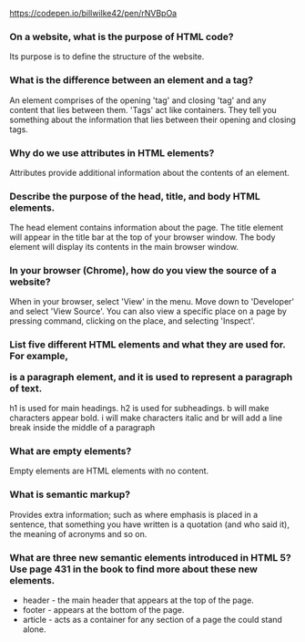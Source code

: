 https://codepen.io/billwilke42/pen/rNVBpOa

<h3>On a website, what is the purpose of HTML code?</h3>

Its purpose is to define the structure of the website.

<h3>What is the difference between an element and a tag?</h3>

An element comprises of the opening 'tag' and closing 'tag' and any content that
lies between them. 'Tags' act like containers. They tell you something about the information that lies between their opening and closing tags.  

<h3>Why do we use attributes in HTML elements?</h3>

Attributes provide additional information about the contents of an element.

<h3>Describe the purpose of the head, title, and body HTML elements.</h3>

The head element contains information about the page. The title element will appear in the title bar at the top of your browser window. The body element will display its contents in the main browser window.

<h3>In your browser (Chrome), how do you view the source of a website?</h3>

When in your browser, select 'View' in the menu. Move down to 'Developer' and select 'View Source'. You can also view a specific place on a page by pressing command, clicking on the place, and selecting 'Inspect'.

<h3>List five different HTML elements and what they are used for. For example, <p></p> is a paragraph element, and it is used to represent a paragraph of text.</h3>

h1 is used for main headings. h2 is used for subheadings. b will make characters appear bold. i will make characters italic and br will add a line break inside the middle of a paragraph

<h3>What are empty elements?</h3>

Empty elements are HTML elements with no content.

<h3>What is semantic markup?</h3>

Provides extra information; such as where emphasis is placed in a sentence, that something you have written is a quotation (and who said it), the meaning of acronyms and so on.

<h3>What are three new semantic elements introduced in HTML 5? Use page 431 in the book to find more about these new elements.</h3>

* header - the main header that appears at the top of the page.
* footer - appears at the bottom of the page.
* article - acts as a container for any section of a page the could stand alone.
